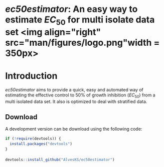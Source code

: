 # *ec50estimator*: An easy way to estimate $EC_{50}$ for multi isolate data set <img align="right" src="man/figures/logo.png"width = 350px>

# Introduction

*ec50estimator* aims to provide a quick, easy and automated way of estimating the effective control to 50% of growth inhibition ($EC_{50}$) from a multi isolated data set. It also is optimized to deal with stratified data.

## Download 
A development version can be download using the following code: 

``` r
if (!require(devtools)) {
  install.packages("devtools")
}

devtools::install_github("AlvesKS/ec50estimator")
```
